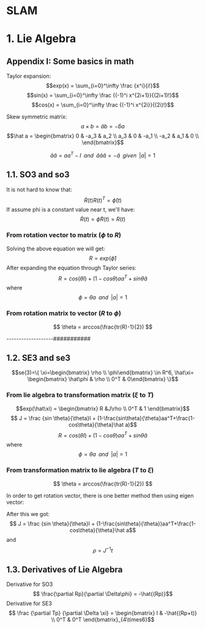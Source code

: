 <script type="text/javascript" src="https://cdn.mathjax.org/mathjax/latest/MathJax.js?config=TeX-AMS_HTML"></script>

# SLAM

# 1. Lie Algebra

## Appendix I: Some basics in math

Taylor expansion:
$$exp(x) = \sum_{i=0}^\infty \frac {x^i}{i!}$$
$$sin(x) = \sum_{i=0}^\infty \frac {(-1)^i x^{2i+1}}{(2i+1)!}$$
$$cos(x) = \sum_{i=0}^\infty \frac {(-1)^i x^{2i}}{(2i)!}$$

Skew symmetric matrix:
$$a \times b = \hat ab = - \hat b a $$
$$\hat a = \begin{bmatrix}  
0 & -a_3 & a_2 \\  
a_3 & 0 & -a_1 \\
-a_2 & a_1 & 0 \\
\end{bmatrix}$$

$$\hat a\hat a = aa^T - I \;\; and \;\; \hat a\hat a\hat a=-\hat a \;\; given \;\; |a| = 1$$

## 1.1. SO3 and so3
It is not hard to know that:
$$ \dot R(t)R(t)^T=\hat\phi(t)$$
If assume phi is a constant value near t, we'll have:
$$\dot R(t) = \hat\phi R(t) = R(t)$$

### From rotation vector to matrix ($\phi$ to $R$)
Solving the above equation we will get:
$$R = exp(\hat\phi)$$
After expanding the equation through Taylor series:
$$R=cos(\theta I) + (1-cos\theta)aa^T+sin\theta\hat a$$
where $$\phi=\theta a \;\;and\;\;|a|=1$$

### From rotation matrix to vector ($R$ to $\phi$)
$$ \theta = arccos(\frac{tr(R)-1}{2}) $$

-------------------###########

## 1.2. SE3 and se3
$$se(3)=\{ \xi=\begin{bmatrix} \rho \\ \phi\end{bmatrix} \in R^6, \hat\xi= \begin{bmatrix} \hat\phi & \rho \\ 0^T & 0\end{bmatrix} \}$$

### From lie algebra to transformation matrix ($\xi$ to $T$)
$$exp(\hat\xi) = \begin{bmatrix} R &J\rho \\ 0^T & 1 \end{bmatrix}$$
$$ J = \frac {sin \theta}{\theta}I + (1-\frac{sin\theta}{\theta}aa^T+\frac{1-cos\theta}{\theta}\hat a)$$
$$R=cos(\theta I) + (1-cos\theta)aa^T+sin\theta\hat a$$
where $$\phi=\theta a \;\;and\;\;|a|=1$$

### From transformation matrix to lie algebra ($T$ to $\xi$)
$$ \theta = arccos(\frac{tr(R)-1}{2}) $$

In order to get rotation vector, there is one better method then using eigen vector:

After this we got:
$$ J = \frac {sin \theta}{\theta}I + (1-\frac{sin\theta}{\theta})aa^T+\frac{1-cos\theta}{\theta}\hat a$$
and 
$$\rho= J^{-1}  t$$

## 1.3. Derivatives of Lie Algebra
Derivative for SO3
$$ \frac{\partial Rp}{\partial \Delta\phi} = -\hat{(Rp)}$$
Derivative for SE3
$$ \frac {\partial Tp} {\partial \Delta \xi} = \begin{bmatrix} I & -\hat{(Rp+t)} \\ 0^T & 0^T \end{bmatrix}_{4\times6}$$



<!--stackedit_data:
eyJoaXN0b3J5IjpbMTE0ODcxNTM2MCwtMTEyNjU0NzQ4NywtMT
QyMjMwMDI0NSwtMjk3NzIwOTM1LDUwMjAzODM4MCwyMjQzNTcy
NzIsMjIyNjUwNTg4LC0xMzMzOTc4MDA1LDM4OTcwMDM5MywzMz
U5NDcyNTEsMTQ5NDQxNTE3NSwtMjU1MTU4MTUzLDIxMjMzMjc2
MTQsMTc5NjA1NjU3NCwtOTc2MzQ0ODQwLDg1OTY3MjQ3MSwtMT
c2ODgyNTcyNV19
-->